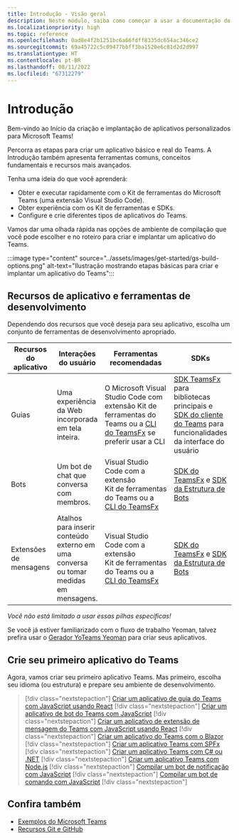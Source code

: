 ```yaml
---
title: Introdução - Visão geral
description: Neste módulo, saiba como começar a usar a documentação do desenvolvedor do Microsoft Teams que apresenta ferramentas comuns, conceitos fundamentais e recursos avançados.
ms.localizationpriority: high
ms.topic: reference
ms.openlocfilehash: 0ad8e4f2b1251bc6a66fdff8335dc654ac346ce2
ms.sourcegitcommit: 69a45722c5c09477bbff3ba1520e6c81d2d2d997
ms.translationtype: HT
ms.contentlocale: pt-BR
ms.lasthandoff: 08/11/2022
ms.locfileid: "67312279"
---
```

# <a name="get-started"></a>Introdução

Bem-vindo ao Início da criação e implantação de aplicativos personalizados para Microsoft Teams!

Percorra as etapas para criar um aplicativo básico e real do Teams. A Introdução também apresenta ferramentas comuns, conceitos fundamentais e recursos mais avançados.

Tenha uma ideia do que você aprenderá:

- Obter e executar rapidamente com o Kit de ferramentas do Microsoft Teams (uma extensão Visual Studio Code).
- Obter experiência com os Kit de ferramentas e SDKs.
- Configure e crie diferentes tipos de aplicativos do Teams.

Vamos dar uma olhada rápida nas opções de ambiente de compilação que você pode escolher e no roteiro para criar e implantar um aplicativo do Teams.

:::image type="content" source="../assets/images/get-started/gs-build-options.png" alt-text="Ilustração mostrando etapas básicas para criar e implantar um aplicativo do Teams":::

## <a name="app-capabilities-and-development-tools"></a>Recursos de aplicativo e ferramentas de desenvolvimento

Dependendo dos recursos que você deseja para seu aplicativo, escolha um conjunto de ferramentas de desenvolvimento apropriado.

| Recursos do aplicativo | Interações do usuário | Ferramentas recomendadas | SDKs | Pilhas de tecnologia / idiomas |
|--------|-------------|--------|--------|--------|
| Guias | Uma experiência da Web incorporada em tela inteira. | O Microsoft Visual Studio Code com extensão Kit de ferramentas do Teams ou a [CLI do TeamsFx](https://github.com/OfficeDev/TeamsFx/blob/dev/docs/cli/user-manual.md) se preferir usar a CLI | [SDK TeamsFx](/javascript/api/@microsoft/teamsfx/?view=msteams-client-js-latest&preserve-view=true) para bibliotecas principais e [SDK do cliente do Teams](/javascript/api/overview/msteams-client?view=msteams-client-js-latest&preserve-view=true) para funcionalidades da interface do usuário | Tecnologia Web em geral, HTML, CSS e JavaScript (incl. React). |
| Bots | Um bot de chat que conversa com membros. | Visual Studio Code com a extensão Kit de ferramentas do Teams ou a [CLI do TeamsFx](https://github.com/OfficeDev/TeamsFx/blob/dev/docs/cli/user-manual.md) | [SDK do TeamsFx](/javascript/api/@microsoft/teamsfx/?view=msteams-client-js-latest&preserve-view=true) e [SDK da Estrutura de Bots](https://dev.botframework.com/) | Node.js, C#, Java e Python. |
| Extensões de mensagens | Atalhos para inserir conteúdo externo em uma conversa ou tomar medidas em mensagens. | Visual Studio Code com a extensão Kit de ferramentas do Teams ou a [CLI do TeamsFx](https://github.com/OfficeDev/TeamsFx/blob/dev/docs/cli/user-manual.md) | [SDK do TeamsFx](/javascript/api/@microsoft/teamsfx/?view=msteams-client-js-latest&preserve-view=true) e [SDK da Estrutura de Bots](https://dev.botframework.com/) | Node.js, C#, Java e Python. |

*Você não está limitado a usar essas pilhas específicas!*

Se você já estiver familiarizado com o fluxo de trabalho Yeoman, talvez prefira usar o [Gerador YoTeams Yeoman](https://github.com/pnp/generator-teams/blob/master/docs/docs/tutorials/build-your-first-microsoft-teams-app.md) para criar seus aplicativos.

## <a name="build-your-first-teams-app"></a>Crie seu primeiro aplicativo do Teams

Agora, vamos criar seu primeiro aplicativo Teams. Mas primeiro, escolha seu idioma (ou estrutura) e prepare seu ambiente de desenvolvimento.

> [!div class="nextstepaction"]
> [Criar um aplicativo de guia do Teams com JavaScript usando React](../sbs-gs-javascript.yml)
> [!div class="nextstepaction"]
> [Criar um aplicativo de bot do Teams com JavaScript](../sbs-gs-bot.yml)
> [!div class="nextstepaction"]
> [Criar um aplicativo de extensão de mensagem do Teams com JavaScript usando React](../sbs-gs-msgext.yml)
> [!div class="nextstepaction"]
> [Criar um aplicativo do Teams com o Blazor](../sbs-gs-blazorupdate.yml)
> [!div class="nextstepaction"]
> [Criar um aplicativo Teams com SPFx](../sbs-gs-spfx.yml)
> [!div class="nextstepaction"]
> [Criar um aplicativo Teams com C# ou .NET](../sbs-gs-csharp.yml)
> [!div class="nextstepaction"]
> [Criar um aplicativo Teams com Node.js](../sbs-gs-nodejs.yml)
> [!div class="nextstepaction"]
> [Compilar um bot de notificação com JavaScript](../sbs-gs-notificationbot.yml)
> [!div class="nextstepaction"]
> [Compilar um bot de comando com JavaScript](../sbs-gs-commandbot.yml)
> [!div class="nextstepaction"]

## <a name="see-also"></a>Confira também

- [Exemplos do Microsoft Teams](https://github.com/OfficeDev/Microsoft-Teams-Samples#microsoft-teams-samples)
- [Recursos Git e GitHub](/contribute/additional-resources)
